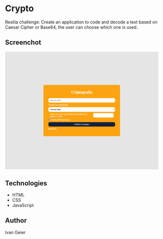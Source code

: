 # Crypto

Resilia challenge: Create an application to code and decode a text based on Caesar Cipher or Base64, the user can choose which one is used.

## Screenchot

![](./screenshot.png)

## Technologies

- HTML
- CSS
- JavaScript

## Author

Ivan Geier
